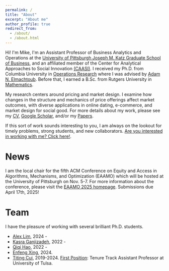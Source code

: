 ```yaml
---
permalink: /
title: "About"
excerpt: "About me"
author_profile: true
redirect_from: 
  - /about/
  - /about.html
---
```


Hi! I'm Mike, I'm an Assistant Professor of Business Analytics and Operations at the [University of Pittsburgh Joseph M. Katz Graduate School of Business](https://www.katz.business.pitt.edu/), and an affiliated member of the Center for Analytical Approaches to Social Innovation [(CAASI)](https://www.caasi.pitt.edu/). I received my Ph.D. from Columbia University in [Operations Research](https://ieor.columbia.edu/) where I was advised by [Adam N. Elmachtoub](http://www.columbia.edu/~ae2516/). Before that, I earned a B.Sc. from Rutgers University in [Mathematics](https://www.math.rutgers.edu/). 

My research centers around pricing and market design. I examine how changes in the structure and mechanics of price offerings affect market outcomes, with diverse applications in online dating, e-commerce, and market design for social good. For more details about my work, please see my [CV](https://mhamilton-pitt.github.io/files/CV.pdf), [Google Scholar](https://scholar.google.com/citations?user=kJjuGMgAAAAJ&hl=en), and/or my [Papers](https://mhamilton-pitt.github.io/publications/).

If this sort of work sounds interesting to you, I am always on the lookout for timely problems, strong students, and new collaborators. [Are you interested in working with me? Click here!](https://mhamilton-pitt.github.io/collaboration/). 

# **News**
I am the local chair for the fifth ACM Conference on Equity and Access in Algorithms, Mechanisms, and Optimization (EAAMO) which will be hosted at the University of Pittsburgh on Nov. 5-7. For more information about the conference, please visit the [EAAMO 2025 homepage](https://conference.eaamo.org/). Submissions due April 17th, 2025!


# **Team**
I have the pleasure of working with several brilliant Ph.D. students.
* [Alex Lim](), 2024 -
* [Kasra Ganjizadeh](https://www.linkedin.com/in/kasra-tari-901bb2141/), 2022 -
* [Qiqi Hao](), 2022 -
* [Enfeng Xing](https://efxing.github.io/), 2024.
* [Titing Cui](https://tcui-pitt.github.io/), 2019-2024. <u>First Position</u>: Tenure Track Assistant Professor at University of Tulsa.



